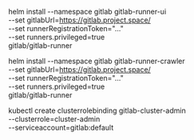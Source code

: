 
helm install --namespace gitlab gitlab-runner-ui \
  --set gitlabUrl=https://gitlab.project.space/ \
  --set runnerRegistrationToken="..." \
  --set runners.privileged=true \
   gitlab/gitlab-runner

helm install --namespace gitlab gitlab-runner-crawler \
  --set gitlabUrl=https://gitlab.project.space/ \
  --set runnerRegistrationToken="..." \
  --set runners.privileged=true \
   gitlab/gitlab-runner


kubectl create clusterrolebinding gitlab-cluster-admin \
  --clusterrole=cluster-admin \
  --serviceaccount=gitlab:default